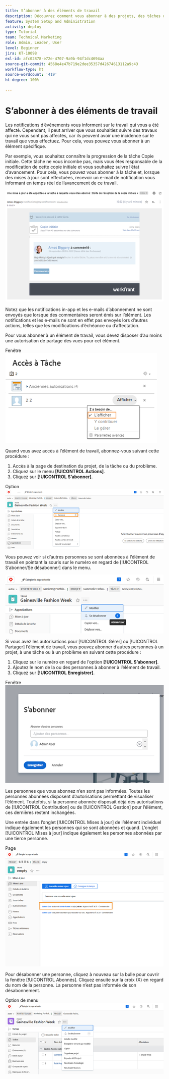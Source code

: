 ```yaml
---
title: S’abonner à des éléments de travail
description: Découvrez comment vous abonner à des projets, des tâches ou des problèmes pour recevoir des notifications lorsque des commentaires sont formulés sur l’élément.
feature: System Setup and Administration
activity: deploy
type: Tutorial
team: Technical Marketing
role: Admin, Leader, User
level: Beginner
jira: KT-10098
exl-id: afc02878-e72e-4707-9a9b-94f1dc4694aa
source-git-commit: 4568e4e47b719e2dee35357d42674613112a9c43
workflow-type: ht
source-wordcount: '419'
ht-degree: 100%

---
```


# S’abonner à des éléments de travail

Les notifications d’événements vous informent sur le travail qui vous a été affecté. Cependant, il peut arriver que vous souhaitiez suivre des travaux qui ne vous sont pas affectés, car ils peuvent avoir une incidence sur le travail que vous effectuez. Pour cela, vous pouvez vous abonner à un élément spécifique.

Par exemple, vous souhaitez connaître la progression de la tâche Copie initiale. Cette tâche ne vous incombe pas, mais vous êtes responsable de la modification de cette copie initiale et vous souhaitez suivre l’état d’avancement. Pour cela, vous pouvez vous abonner à la tâche et, lorsque des mises à jour sont effectuées, recevoir un e-mail de notification vous informant en temps réel de l’avancement de ce travail.

![E-mail provenant d’un abonnement à une tâche](assets/admin-fund-user-notifications-10.png)

Notez que les notifications in-app et les e-mails d’abonnement ne sont envoyés que lorsque des commentaires seront émis sur l’élément. Les notifications et les e-mails ne sont en effet pas envoyés lors d’autres actions, telles que les modifications d’échéance ou d’affectation.

Pour vous abonner à un élément de travail, vous devez disposer d’au moins une autorisation de partage des vues pour cet élément.

Fenêtre ![[!UICONTROL Accès aux tâches]](assets/admin-fund-user-notifications-11.png)

Quand vous avez accès à l’élément de travail, abonnez-vous suivant cette procédure :

1. Accès à la page de destination du projet, de la tâche ou du problème.
1. Cliquez sur le menu **[!UICONTROL Actions]**.
1. Cliquez sur **[!UICONTROL S’abonner]**.

Option ![[!UICONTROL S’abonner] dans le menu des tâches](assets/admin-fund-user-notifications-12.png)

Vous pouvez voir si d’autres personnes se sont abonnées à l’élément de travail en pointant la souris sur le numéro en regard de [!UICONTROL S’abonner/Se désabonner] dans le menu.

![Menu Tâche qui affiche les personnes qui se sont abonnées](assets/admin-fund-user-notifications-13.png)

Si vous avez les autorisations pour [!UICONTROL Gérer] ou [!UICONTROL Partager] l’élément de travail, vous pouvez abonner d’autres personnes à un projet, à une tâche ou à un problème en suivant cette procédure :

1. Cliquez sur le numéro en regard de l’option **[!UICONTROL S’abonner]**.
1. Ajoutez le nom de la ou des personnes à abonner à l’élément de travail.
1. Cliquez sur **[!UICONTROL Enregistrer]**.

Fenêtre ![[!UICONTROL S’abonner]](assets/admin-fund-user-notifications-15.png)

Les personnes que vous abonnez n’en sont pas informées. Toutes les personnes abonnées disposent d’autorisations permettant de visualiser l’élément. Toutefois, si la personne abonnée disposait déjà des autorisations de [!UICONTROL Contribution] ou de [!UICONTROL Gestion] pour l’élément, ces dernières restent inchangées.

Une entrée dans l’onglet [!UICONTROL Mises à jour] de l’élément individuel indique également les personnes qui se sont abonnées et quand. L’onglet [!UICONTROL Mises à jour] indique également les personnes abonnées par une tierce personne.

Page ![[!UICONTROL Mises à jour] d’une tâche qui affiche un abonnement](assets/admin-fund-user-notifications-16.png)

Pour désabonner une personne, cliquez à nouveau sur la bulle pour ouvrir la fenêtre [!UICONTROL Abonnés]. Cliquez ensuite sur la croix (X) en regard du nom de la personne. La personne n’est pas informée de son désabonnement.

Option de menu ![[!UICONTROL Se désabonner] d’un projet](assets/admin-fund-user-notifications-14.png)

<!--
learn more URL: Subscribe to items in Workfront
-->
